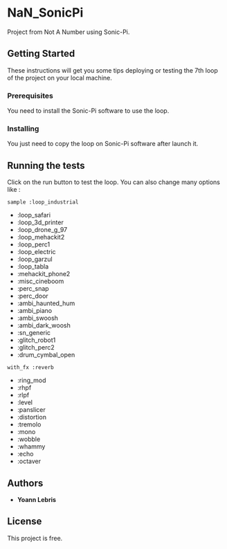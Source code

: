# NaN_SonicPi
Project from Not A Number using Sonic-Pi.

## Getting Started

These instructions will get you some tips deploying or testing the 7th loop of the project on your local machine.

### Prerequisites

You need to install the Sonic-Pi software to use the loop.

### Installing

You just need to copy the loop on Sonic-Pi software after launch it.

## Running the tests

Click on the run button to test the loop. You can also change many options like :

```
sample :loop_industrial
```

* :loop_safari
* :loop_3d_printer
* :loop_drone_g_97
* :loop_mehackit2
* :loop_perc1
* :loop_electric
* :loop_garzul
* :loop_tabla
* :mehackit_phone2
* :misc_cineboom
* :perc_snap
* :perc_door
* :ambi_haunted_hum
* :ambi_piano
* :ambi_swoosh
* :ambi_dark_woosh
* :sn_generic
* :glitch_robot1
* :glitch_perc2
* :drum_cymbal_open

```
with_fx :reverb
```

* :ring_mod
* :rhpf
* :rlpf
* :level
* :panslicer
* :distortion
* :tremolo
* :mono
* :wobble
* :whammy
* :echo
* :octaver

## Authors

* **Yoann Lebris**

## License

This project is free.
